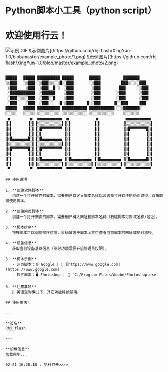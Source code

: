 # Python脚本小工具（python script）
# 欢迎使用行云！
<img src="https://raw.githubusercontent.com/rhj-flash/XingYun-1.0/master/example_photo/3.gif" width="300" height="200" alt="示例 GIF">
![示例图片](https://github.com/rhj-flash/XingYun-1.0/blob/master/example_photo/1.png)
![示例图片](https://github.com/rhj-flash/XingYun-1.0/blob/master/example_photo/2.png)


```plaintext

█████   █████ ██████████ █████       █████          ███████   
░░███   ░░███ ░░███░░░░░█░░███       ░░███         ███░░░░░███ 
 ░███    ░███  ░███  █ ░  ░███        ░███        ███     ░░███
 ░███████████  ░██████    ░███        ░███       ░███      ░███
 ░███░░░░░███  ░███░░█    ░███        ░███       ░███      ░███
 ░███    ░███  ░███ ░   █ ░███      █ ░███      █░░███     ███ 
█████   █████ ██████████ ███████████ ███████████ ░░░███████░  
░░░░░   ░░░░░ ░░░░░░░░░░ ░░░░░░░░░░░ ░░░░░░░░░░░    ░░░░░░░        
 ▄         ▄  ▄▄▄▄▄▄▄▄▄▄▄  ▄            ▄            ▄▄▄▄▄▄▄▄▄▄▄ 
▐░▌       ▐░▌▐░░░░░░░░░░░▌▐░▌          ▐░▌          ▐░░░░░░░░░░░▌
▐░▌       ▐░▌▐░█▀▀▀▀▀▀▀▀▀ ▐░▌          ▐░▌          ▐░█▀▀▀▀▀▀▀█░▌
▐░▌       ▐░▌▐░▌          ▐░▌          ▐░▌          ▐░▌       ▐░▌
▐░█▄▄▄▄▄▄▄█░▌▐░█▄▄▄▄▄▄▄▄▄ ▐░▌          ▐░▌          ▐░▌       ▐░▌
▐░░░░░░░░░░░▌▐░░░░░░░░░░░▌▐░▌          ▐░▌          ▐░▌       ▐░▌
▐░█▀▀▀▀▀▀▀█░▌▐░█▀▀▀▀▀▀▀▀▀ ▐░▌          ▐░▌          ▐░▌       ▐░▌
▐░▌       ▐░▌▐░▌          ▐░▌          ▐░▌          ▐░▌       ▐░▌
▐░▌       ▐░▌▐░█▄▄▄▄▄▄▄▄▄ ▐░█▄▄▄▄▄▄▄▄▄ ▐░█▄▄▄▄▄▄▄▄▄ ▐░█▄▄▄▄▄▄▄█░▌
▐░▌       ▐░▌▐░░░░░░░░░░░▌▐░░░░░░░░░░░▌▐░░░░░░░░░░░▌▐░░░░░░░░░░░▌
 ▀         ▀  ▀▀▀▀▀▀▀▀▀▀▀  ▀▀▀▀▀▀▀▀▀▀▀  ▀▀▀▀▀▀▀▀▀▀▀  ▀▀▀▀▀▀▀▀▀▀▀ 

## 使用说明

1. **创建软件脚本**  
   创建一个打开软件的脚本，需要用户自定义脚本名称以及选择打开软件的绝对路径，双击即可使用脚本。

2. **创建网页脚本**  
   创建一个打开网页的脚本，需要用户键入网址和脚本名称（右键脚本可修改名称/地址）。

3. **脚本排序**  
   拖拽脚本可以调整排序位置，鼠标放置于脚本上方可查看当前脚本的网址或绝对路径。

4. **设备信息**  
   获取当前设备基础信息（部分功能需要开启管理员权限）。

5. **脚本示例**  
   - 网页脚本：🌐 Google | 🔗 [https://www.google.com](https://www.google.com)  
   - 软件脚本：🖥️ Photoshop | 📂 `C:/Program Files/Adobe/Photoshop.exe`

6. **注意事项**  
   🔴 英语查询模式下，其它功能将被禁用。

## 使用愉快！

---

**签名**  
Rhj_flash  

---

**加载信息**  
加载完毕...

02-21 16:28:10 : 执行打开>>>>


